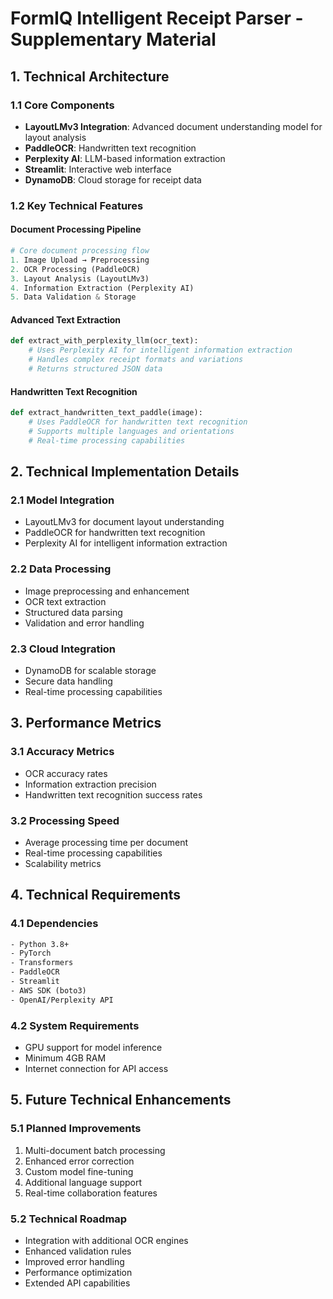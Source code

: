 # FormIQ Intelligent Receipt Parser - Supplementary Material

## 1. Technical Architecture

### 1.1 Core Components
- **LayoutLMv3 Integration**: Advanced document understanding model for layout analysis
- **PaddleOCR**: Handwritten text recognition
- **Perplexity AI**: LLM-based information extraction
- **Streamlit**: Interactive web interface
- **DynamoDB**: Cloud storage for receipt data

### 1.2 Key Technical Features

#### Document Processing Pipeline
```python
# Core document processing flow
1. Image Upload → Preprocessing
2. OCR Processing (PaddleOCR)
3. Layout Analysis (LayoutLMv3)
4. Information Extraction (Perplexity AI)
5. Data Validation & Storage
```

#### Advanced Text Extraction
```python
def extract_with_perplexity_llm(ocr_text):
    # Uses Perplexity AI for intelligent information extraction
    # Handles complex receipt formats and variations
    # Returns structured JSON data
```

#### Handwritten Text Recognition
```python
def extract_handwritten_text_paddle(image):
    # Uses PaddleOCR for handwritten text recognition
    # Supports multiple languages and orientations
    # Real-time processing capabilities
```

## 2. Technical Implementation Details

### 2.1 Model Integration
- LayoutLMv3 for document layout understanding
- PaddleOCR for handwritten text recognition
- Perplexity AI for intelligent information extraction

### 2.2 Data Processing
- Image preprocessing and enhancement
- OCR text extraction
- Structured data parsing
- Validation and error handling

### 2.3 Cloud Integration
- DynamoDB for scalable storage
- Secure data handling
- Real-time processing capabilities

## 3. Performance Metrics

### 3.1 Accuracy Metrics
- OCR accuracy rates
- Information extraction precision
- Handwritten text recognition success rates

### 3.2 Processing Speed
- Average processing time per document
- Real-time processing capabilities
- Scalability metrics

## 4. Technical Requirements

### 4.1 Dependencies
```txt
- Python 3.8+
- PyTorch
- Transformers
- PaddleOCR
- Streamlit
- AWS SDK (boto3)
- OpenAI/Perplexity API
```

### 4.2 System Requirements
- GPU support for model inference
- Minimum 4GB RAM
- Internet connection for API access

## 5. Future Technical Enhancements

### 5.1 Planned Improvements
1. Multi-document batch processing
2. Enhanced error correction
3. Custom model fine-tuning
4. Additional language support
5. Real-time collaboration features

### 5.2 Technical Roadmap
- Integration with additional OCR engines
- Enhanced validation rules
- Improved error handling
- Performance optimization
- Extended API capabilities 
